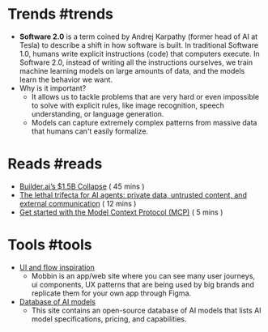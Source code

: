# Trends #trends

* **Software 2.0** is a term coined by Andrej Karpathy (former head of AI at Tesla) to describe a shift in how software is built. In traditional Software 1.0, humans write explicit instructions (code) that computers execute. In Software 2.0, instead of writing all the instructions ourselves, we train machine learning models on large amounts of data, and the models learn the behavior we want.
* Why is it important?
	* It allows us to tackle problems that are very hard or even impossible to solve with explicit rules, like image recognition, speech understanding, or language generation.
	* Models can capture extremely complex patterns from massive data that humans can't easily formalize.
# Reads #reads
* [Builder.ai’s $1.5B Collapse](https://blog.pragmaticengineer.com/builder-ai-did-not-fake-ai/) ( 45 mins )
* [The lethal trifecta for AI agents: private data, untrusted content, and external communication](https://simonwillison.net/2025/Jun/16/the-lethal-trifecta/) ( 12 mins )
* [Get started with the Model Context Protocol (MCP)](https://modelcontextprotocol.io/introduction) ( 5 mins )
# Tools #tools
* [UI and flow inspiration](https://mobbin.com/)
	* Mobbin is an app/web site where you can see many user journeys, ui components, UX patterns that are being used by big brands and replicate them for your own app through Figma.
* [Database of AI models](https://models.dev/)
	* This site contains an open-source database of AI models that lists AI model specifications, pricing, and capabilities.
	